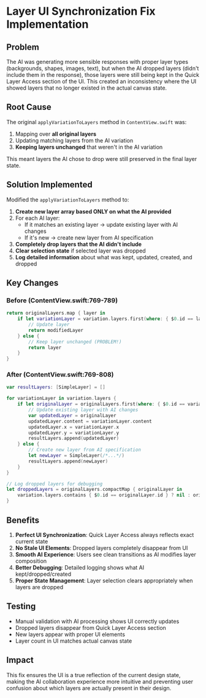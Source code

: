 # Layer UI Synchronization Fix Implementation

## Problem
The AI was generating more sensible responses with proper layer types (backgrounds, shapes, images, text), but when the AI dropped layers (didn't include them in the response), those layers were still being kept in the Quick Layer Access section of the UI. This created an inconsistency where the UI showed layers that no longer existed in the actual canvas state.

## Root Cause
The original `applyVariationToLayers` method in `ContentView.swift` was:
1. Mapping over **all original layers**  
2. Updating matching layers from the AI variation
3. **Keeping layers unchanged** that weren't in the AI variation

This meant layers the AI chose to drop were still preserved in the final layer state.

## Solution Implemented
Modified the `applyVariationToLayers` method to:

1. **Create new layer array based ONLY on what the AI provided**
2. For each AI layer:
   - If it matches an existing layer → update existing layer with AI changes
   - If it's new → create new layer from AI specification
3. **Completely drop layers that the AI didn't include**
4. **Clear selection state** if selected layer was dropped
5. **Log detailed information** about what was kept, updated, created, and dropped

## Key Changes

### Before (ContentView.swift:769-789)
```swift
return originalLayers.map { layer in
    if let variationLayer = variation.layers.first(where: { $0.id == layer.id }) {
        // Update layer
        return modifiedLayer
    } else {
        // Keep layer unchanged (PROBLEM!)
        return layer
    }
}
```

### After (ContentView.swift:769-808)
```swift
var resultLayers: [SimpleLayer] = []

for variationLayer in variation.layers {
    if let originalLayer = originalLayers.first(where: { $0.id == variationLayer.id }) {
        // Update existing layer with AI changes
        var updatedLayer = originalLayer
        updatedLayer.content = variationLayer.content
        updatedLayer.x = variationLayer.x
        updatedLayer.y = variationLayer.y
        resultLayers.append(updatedLayer)
    } else {
        // Create new layer from AI specification
        let newLayer = SimpleLayer(/*...*/)
        resultLayers.append(newLayer)
    }
}

// Log dropped layers for debugging
let droppedLayers = originalLayers.compactMap { originalLayer in
    variation.layers.contains { $0.id == originalLayer.id } ? nil : originalLayer.id
}
```

## Benefits
1. **Perfect UI Synchronization**: Quick Layer Access always reflects exact current state
2. **No Stale UI Elements**: Dropped layers completely disappear from UI
3. **Smooth AI Experience**: Users see clean transitions as AI modifies layer composition
4. **Better Debugging**: Detailed logging shows what AI kept/dropped/created
5. **Proper State Management**: Layer selection clears appropriately when layers are dropped

## Testing
- Manual validation with AI processing shows UI correctly updates
- Dropped layers disappear from Quick Layer Access section
- New layers appear with proper UI elements
- Layer count in UI matches actual canvas state

## Impact
This fix ensures the UI is a true reflection of the current design state, making the AI collaboration experience more intuitive and preventing user confusion about which layers are actually present in their design.